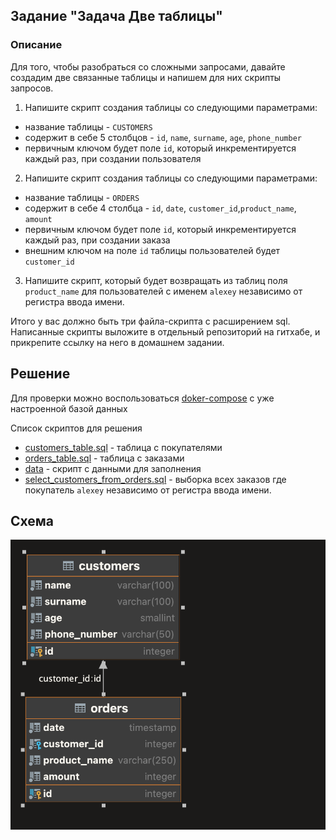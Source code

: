 ## Задание "Задача Две таблицы"

### Описание
Для того, чтобы разобраться со сложными запросами, давайте создадим две связанные таблицы и напишем для них скрипты запросов.

1. Напишите скрипт создания таблицы со следующими параметрами:
- название таблицы - `CUSTOMERS`
- содержит в себе 5 столбцов - `id`, `name`, `surname`, `age`, `phone_number`
- первичным ключом будет поле `id`, который инкрементируется каждый раз, при создании пользователя

2. Напишите скрипт создания таблицы со следующими параметрами:
- название таблицы - `ORDERS`
- содержит в себе 4 столбца - `id`, `date`, `customer_id`,`product_name`, `amount`
- первичным ключом будет поле `id`, который инкрементируется каждый раз, при создании заказа
- внешним ключом на поле `id` таблицы пользователей будет `customer_id`

3. Напишите скрипт, который будет возвращать из таблиц поля `product_name` для пользователей с именем `alexey` независимо от регистра ввода имени.

Итого у вас должно быть три файла-скрипта с расширением sql. Написанные скрипты выложите в отдельный репозиторий на гитхабе, и прикрепите ссылку на него в домашнем задании.

## Решение

Для проверки можно воспользоваться [doker-compose](./docker/docker-compose.yaml) с уже настроенной базой данных

Список скриптов для решения
- [customers_table.sql](./customers_table.sql) - таблица с покупателями
- [orders_table.sql](./orders_table.sql) - таблица с заказами
- [data](./data.sql) - скрипт с данными для заполнения
- [select_customers_from_orders.sql](./select_customers_from_orders.sql) - выборка всех заказов где покупатель 
  `alexey` независимо от регистра ввода имени.

## Схема

![Схема](./img/schema.png)
